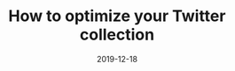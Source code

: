 ---
place: Computational Linguistics in the Netherlands (CLIN) Journal 9
redirect: /files/KreutzDaelemans-2.pdf
layout: redirect-internal
date: 2019-12-18
authors: ['Tim Kreutz', 'Walter Daelemans']
title: "How to optimize your Twitter collection"
---
